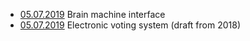 * [05.07.2019](bmi.md) Brain machine interface
* [05.07.2019](pravda.md) Electronic voting system (draft from 2018)

